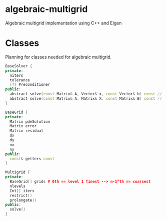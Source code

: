 # algebraic-multigrid
Algebraic multigrid implementation using C++ and Eigen

# Classes

Planning for classes needed for algebraic multigrid.

```cpp
BaseSolver {
private:
  niters
  tolerance
  (?) Preconditioner
public:
  abstract solve(const Matrix& A, Vector& x, const Vector& b) const // inplace vector sys solve
  abstract solve(const Matrix& A, Matrix& X, const Matrix& B) const // inplace matrix sys solve
}

BaseGrid {
private:
  Matrix pdeSolution
  Matrix error
  Matrix residual
  dx
  dy
  nx
  ny
public:
  const& getters const
}

Multigrid {
private:
  BaseGrid[] grids # 0th == level 1 finest --> n-1^th == coarsest 
  nlevels
  Int[] iters
  restrict()
  prolongate()
public:
  solve()
}
```
